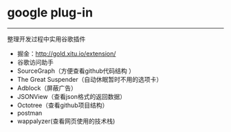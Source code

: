 # google plug-in

------

整理开发过程中实用谷歌插件

 - 掘金：http://gold.xitu.io/extension/
 - 谷歌访问助手
 - SourceGraph（方便查看github代码结构 ）
 - The Great Suspender（自动休眠暂时不用的选项卡）
 - Adblock（屏蔽广告）
 - JSONView（查看json格式的返回数据）
 - Octotree（查看github项目结构）
 - postman
 - wappalyzer(查看网页使用的技术栈)